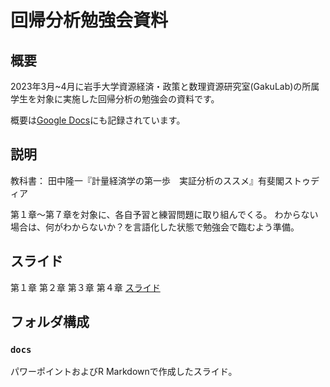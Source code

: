 # 回帰分析勉強会資料


## 概要

2023年3月~4月に岩手大学資源経済・政策と数理資源研究室(GakuLab)の所属学生を対象に実施した回帰分析の勉強会の資料です。

概要は[Google Docs](https://docs.google.com/document/d/1woCx6rPpC6wZMqLTfNPtBSi6baixLxETJp0NhV6ov5M/edit?usp=sharing)にも記録されています。

## 説明

教科書：
田中隆一『計量経済学の第一歩　実証分析のススメ』有斐閣ストゥディア

第１章〜第７章を対象に、各自予習と練習問題に取り組んでくる。
わからない場合は、何がわからないか？を言語化した状態で勉強会で臨むよう準備。


## スライド

第１章
第２章
第３章
第４章 [スライド](https://raw.githack.com/gakulab/regression_tutorial/main/docs/tutorial_slide_4.html)

## フォルダ構成

### `docs`

パワーポイントおよびR Markdownで作成したスライド。

